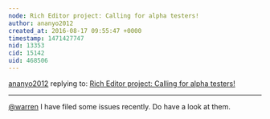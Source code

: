 ```yaml
---
node: Rich Editor project: Calling for alpha testers!
author: ananyo2012
created_at: 2016-08-17 09:55:47 +0000
timestamp: 1471427747
nid: 13353
cid: 15142
uid: 468506
---
```




[ananyo2012](../profile/ananyo2012) replying to: [Rich Editor project: Calling for alpha testers!](../notes/warren/08-15-2016/rich-editor-project-calling-for-alpha-testers)

----
[@warren](/profile/warren) I have filed some issues recently. Do have a look at them.